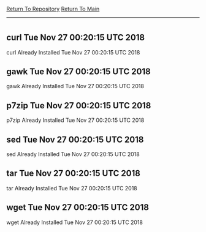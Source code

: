 [Return To Repository](https://github.com/deathbybandaid/piholeparser/)
[Return To Main](https://github.com/deathbybandaid/piholeparser/blob/master/RecentRunLogs/Mainlog.md)
____________________________________
# 
## curl Tue Nov 27 00:20:15 UTC 2018
curl Already Installed Tue Nov 27 00:20:15 UTC 2018
## gawk Tue Nov 27 00:20:15 UTC 2018
gawk Already Installed Tue Nov 27 00:20:15 UTC 2018
## p7zip Tue Nov 27 00:20:15 UTC 2018
p7zip Already Installed Tue Nov 27 00:20:15 UTC 2018
## sed Tue Nov 27 00:20:15 UTC 2018
sed Already Installed Tue Nov 27 00:20:15 UTC 2018
## tar Tue Nov 27 00:20:15 UTC 2018
tar Already Installed Tue Nov 27 00:20:15 UTC 2018
## wget Tue Nov 27 00:20:15 UTC 2018
wget Already Installed Tue Nov 27 00:20:15 UTC 2018
